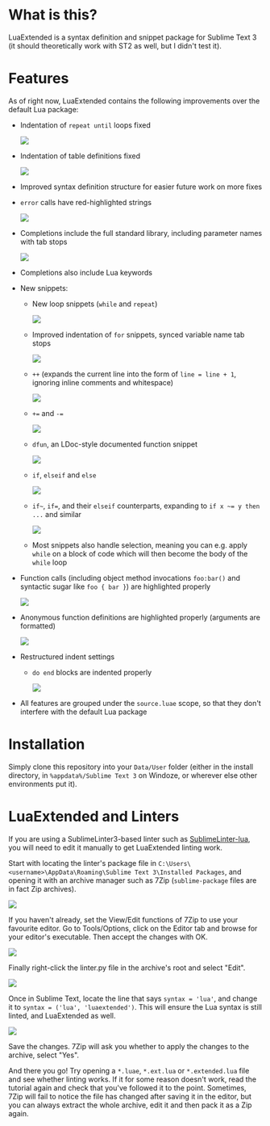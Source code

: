 # What is this?
LuaExtended is a syntax definition and snippet package for Sublime Text 3 (it should theoretically work with ST2 as well, but I didn't test it).

# Features
As of right now, LuaExtended contains the following improvements over the default Lua package:

* Indentation of `repeat until` loops fixed

	![](https://i.imgur.com/mhi7Ok2.gif)
* Indentation of table definitions fixed

	![](https://i.imgur.com/4H0GnEA.gif)
* Improved syntax definition structure for easier future work on more fixes
* `error` calls have red-highlighted strings

	![](https://i.imgur.com/irGZUPb.png)
* Completions include the full standard library, including parameter names with tab stops

	![](https://i.imgur.com/QnIQyNG.gif)
* Completions also include Lua keywords 
* New snippets:
	* New loop snippets (`while` and `repeat`)

		![](https://i.imgur.com/ThhEdZX.gif)
	* Improved indentation of `for` snippets, synced variable name tab stops

		![](https://i.imgur.com/cKSW2ny.gif)
	* `++` (expands the current line into the form of `line = line + 1`, ignoring inline comments and whitespace)

		![](https://i.imgur.com/gbJ3969.gif)
	* `+=` and `-=`

		![](https://i.imgur.com/7gATWIz.gif)
	* `dfun`, an LDoc-style documented function snippet

		![](https://i.imgur.com/FVXVTb6.gif)
	* `if`, `elseif` and `else`

		![](https://i.imgur.com/xVoBQIQ.gif)
	* `if~`, `if=`, and their `elseif` counterparts, expanding to `if x ~= y then ...` and similar

		![](https://i.imgur.com/Yac7RFk.gif)
	* Most snippets also handle selection, meaning you can e.g. apply `while` on a block of code which will then become the body of the `while` loop
* Function calls (including object method invocations `foo:bar()` and syntactic sugar like `foo { bar }`) are highlighted properly

	![](https://i.imgur.com/kCJvy4j.png)
* Anonymous function definitions are highlighted properly (arguments are formatted)

	![](https://i.imgur.com/aOQZYE2.png)
* Restructured indent settings
	* `do end` blocks are indented properly

		![](https://i.imgur.com/0DG2QRe.gif)
* All features are grouped under the `source.luae` scope, so that they don't interfere with the default Lua package

# Installation
Simply clone this repository into your `Data/User` folder (either in the install directory, in `%appdata%/Sublime Text 3` on Windoze, or wherever else other environments put it).

# LuaExtended and Linters
If you are using a SublimeLinter3-based linter such as [SublimeLinter-lua](https://github.com/SublimeLinter/SublimeLinter-lua), you will need to edit it manually to get LuaExtended linting work.

Start with locating the linter's package file in `C:\Users\<username>\AppData\Roaming\Sublime Text 3\Installed Packages`, and opening it with an archive manager such as 7Zip (`sublime-package` files are in fact Zip archives).

![](https://i.imgur.com/a3YrGjo.png)

If you haven't already, set the View/Edit functions of 7Zip to use your favourite editor. Go to Tools/Options, click on the Editor tab and browse for your editor's executable. Then accept the changes with OK.

![](https://i.imgur.com/FPbi066.png) 

Finally right-click the linter.py file in the archive's root and select "Edit".

![](https://i.imgur.com/iCU6p7C.png)

Once in Sublime Text, locate the line that says `syntax = 'lua'`, and change it to `syntax = ('lua', 'luaextended')`. This will ensure the Lua syntax is still linted, and LuaExtended as well.  

![](https://i.imgur.com/W2ldXl2.png)

Save the changes. 7Zip will ask you whether to apply the changes to the archive, select "Yes".

And there you go! Try opening a `*.luae`, `*.ext.lua` or `*.extended.lua` file and see whether linting works. If it for some reason doesn't work, read the tutorial again and check that you've followed it to the point. Sometimes, 7Zip will fail to notice the file has changed after saving it in the editor, but you can always extract the whole archive, edit it and then pack it as a Zip again.
